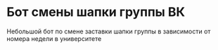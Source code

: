 # Бот смены шапки группы ВК

Небольшой бот по смене заставки шапки группы в зависимости от номера недели в университете
